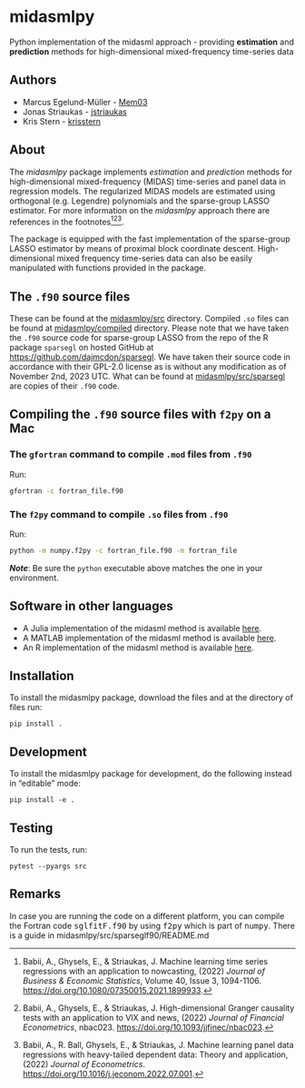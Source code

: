 # midasmlpy
Python implementation of the midasml approach - providing **estimation** and **prediction** methods for high-dimensional mixed-frequency time-series data

## Authors
* Marcus Egelund-Müller - [Mem03](https://github.com/Mem03)
* Jonas Striaukas - [jstriaukas](https://github.com/jstriaukas)
* Kris Stern - [krisstern](https://github.com/krisstern)

## About

The *midasmlpy* package implements *estimation* and *prediction* methods for high-dimensional mixed-frequency (MIDAS) time-series and panel data in regression models. 
The regularized MIDAS models are estimated using orthogonal (e.g. Legendre) polynomials and the sparse-group LASSO estimator. 
For more information on the *midasmlpy* approach there are references in the footnotes[^1][^2][^3]. 

The package is equipped with the fast implementation of the sparse-group LASSO estimator by means of proximal block coordinate descent. 
High-dimensional mixed frequency time-series data can also be easily manipulated with functions provided in the package.

## The `.f90` source files

These can be found at the [midasmlpy/src](./midasmlpy/src) directory.
Compiled `.so` files can be found at [midasmlpy/compiled](./midasmlpy/compiled) directory.
Please note that we have taken the `.f90` source code for sparse-group LASSO from the repo of the R package `sparsegl` on hosted GitHub at https://github.com/dajmcdon/sparsegl.
We have taken their source code in accordance with their GPL-2.0 license as is without any modification as of November 2nd, 2023 UTC.
What can be found at [midasmlpy/src/sparsegl](./midasmlpy/src/sparsegl) are copies of their `.f90` code.

## Compiling the `.f90` source files with `f2py` on a Mac

### The `gfortran` command to compile `.mod` files from `.f90`

Run:
```bash
gfortran -c fortran_file.f90
```

### The `f2py` command to compile `.so` files from `.f90`

Run:
```bash
python -m numpy.f2py -c fortran_file.f90 -m fortran_file
```

_**Note**_: Be sure the `python` executable above matches the one in your environment.

## Software in other languages

- A Julia implementation of the midasml method is available [here](https://github.com/ababii/Pythia.jl).
- A MATLAB implementation of the midasml method is available [here](https://github.com/jstriaukas/midasml_mat).
- An R implementation of the midasml method is available [here](https://github.com/jstriaukas/midasml).

## Installation

To install the midasmlpy package, download the files and at the directory of files run:
```shell
pip install .
```

## Development

To install the midasmlpy package for development, do the following instead in “editable” mode:
```shell
pip install -e .
```

## Testing

To run the tests, run:
```shell
pytest --pyargs src
```

## Remarks

In case you are running the code on a different platform, you can compile the Fortran code <tt>sglfitF.f90</tt> by using <tt>f2py</tt> which is part of <tt>numpy</tt>. There is a guide in midasmlpy/src/sparseglf90/README.md

[^1]: Babii, A., Ghysels, E., & Striaukas, J. Machine learning time series regressions with an application to nowcasting, (2022) *Journal of Business & Economic Statistics*, Volume 40, Issue 3, 1094-1106. https://doi.org/10.1080/07350015.2021.1899933. 

[^2]: Babii, A., Ghysels, E., & Striaukas, J. High-dimensional Granger causality tests with an application to VIX and news, (2022) *Journal of Financial Econometrics*, nbac023. https://doi.org/10.1093/jjfinec/nbac023.

[^3]: Babii, A., R. Ball, Ghysels, E., & Striaukas, J. Machine learning panel data regressions with heavy-tailed dependent data: Theory and application, (2022) *Journal of Econometrics*. https://doi.org/10.1016/j.jeconom.2022.07.001.
